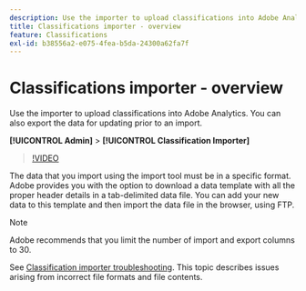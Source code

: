 ```yaml
---
description: Use the importer to upload classifications into Adobe Analytics. You can also export the data for updating prior to an import.
title: Classifications importer - overview
feature: Classifications
exl-id: b38556a2-e075-4fea-b5da-24300a62fa7f
---
```

# Classifications importer - overview

Use the importer to upload classifications into Adobe Analytics. You can also export the data for updating prior to an import.

**[!UICONTROL Admin]** > **[!UICONTROL Classification Importer]**

>[!VIDEO](https://video.tv.adobe.com/v/16853/?quality=12)

The data that you import using the import tool must be in a specific format. Adobe provides you with the option to download a data template with all the proper header details in a tab-delimited data file. You can add your new data to this template and then import the data file in the browser, using FTP.

>[!NOTE]
>
>Adobe recommends that you limit the number of import and export columns to 30.

See [Classification importer troubleshooting](/help/components/classifications/importer/troubleshooting.md). This topic describes issues arising from incorrect file formats and file contents.
